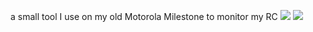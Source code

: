 a small tool I use on my old Motorola Milestone to monitor my RC
<img src="https://raw.github.com/ligi/rcmon/master/promo/outside.jpg"/>
<img src="https://raw.github.com/ligi/rcmon/master/promo/inside.jpg"/>


